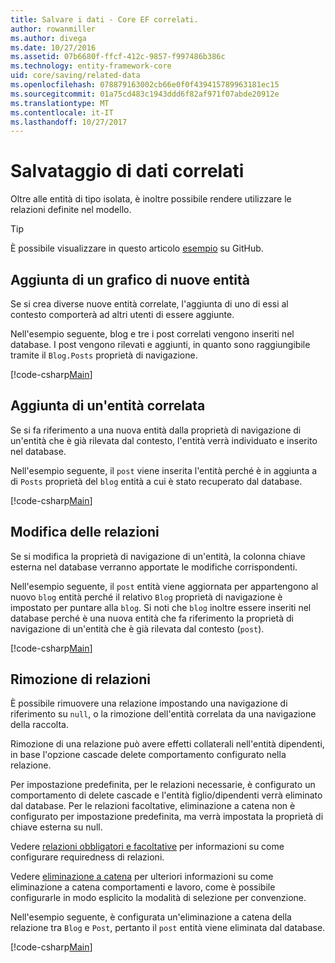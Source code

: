 ```yaml
---
title: Salvare i dati - Core EF correlati.
author: rowanmiller
ms.author: divega
ms.date: 10/27/2016
ms.assetid: 07b6680f-ffcf-412c-9857-f997486b386c
ms.technology: entity-framework-core
uid: core/saving/related-data
ms.openlocfilehash: 078879163002cb66e0f0f439415789963181ec15
ms.sourcegitcommit: 01a75cd483c1943ddd6f82af971f07abde20912e
ms.translationtype: MT
ms.contentlocale: it-IT
ms.lasthandoff: 10/27/2017
---
```

# <a name="saving-related-data"></a>Salvataggio di dati correlati

Oltre alle entità di tipo isolata, è inoltre possibile rendere utilizzare le relazioni definite nel modello.

> [!TIP]  
> È possibile visualizzare in questo articolo [esempio](https://github.com/aspnet/EntityFramework.Docs/tree/master/samples/core/Saving/Saving/RelatedData/) su GitHub.

## <a name="adding-a-graph-of-new-entities"></a>Aggiunta di un grafico di nuove entità

Se si crea diverse nuove entità correlate, l'aggiunta di uno di essi al contesto comporterà ad altri utenti di essere aggiunte.

Nell'esempio seguente, blog e tre i post correlati vengono inseriti nel database. I post vengono rilevati e aggiunti, in quanto sono raggiungibile tramite il `Blog.Posts` proprietà di navigazione.

[!code-csharp[Main](../../../samples/core/Saving/Saving/RelatedData/Sample.cs#AddingGraphOfEntities)]

## <a name="adding-a-related-entity"></a>Aggiunta di un'entità correlata

Se si fa riferimento a una nuova entità dalla proprietà di navigazione di un'entità che è già rilevata dal contesto, l'entità verrà individuato e inserito nel database.

Nell'esempio seguente, il `post` viene inserita l'entità perché è in aggiunta a di `Posts` proprietà del `blog` entità a cui è stato recuperato dal database.

[!code-csharp[Main](../../../samples/core/Saving/Saving/RelatedData/Sample.cs#AddingRelatedEntity)]

## <a name="changing-relationships"></a>Modifica delle relazioni

Se si modifica la proprietà di navigazione di un'entità, la colonna chiave esterna nel database verranno apportate le modifiche corrispondenti.

Nell'esempio seguente, il `post` entità viene aggiornata per appartengono al nuovo `blog` entità perché il relativo `Blog` proprietà di navigazione è impostato per puntare alla `blog`. Si noti che `blog` inoltre essere inseriti nel database perché è una nuova entità che fa riferimento la proprietà di navigazione di un'entità che è già rilevata dal contesto (`post`).

[!code-csharp[Main](../../../samples/core/Saving/Saving/RelatedData/Sample.cs#ChangingRelationships)]

## <a name="removing-relationships"></a>Rimozione di relazioni

È possibile rimuovere una relazione impostando una navigazione di riferimento su `null`, o la rimozione dell'entità correlata da una navigazione della raccolta.

Rimozione di una relazione può avere effetti collaterali nell'entità dipendenti, in base l'opzione cascade delete comportamento configurato nella relazione.

Per impostazione predefinita, per le relazioni necessarie, è configurato un comportamento di delete cascade e l'entità figlio/dipendenti verrà eliminato dal database. Per le relazioni facoltative, eliminazione a catena non è configurato per impostazione predefinita, ma verrà impostata la proprietà di chiave esterna su null.

Vedere [relazioni obbligatori e facoltative](../modeling/relationships.md#required-and-optional-relationships) per informazioni su come configurare requiredness di relazioni.

Vedere [eliminazione a catena](cascade-delete.md) per ulteriori informazioni su come eliminazione a catena comportamenti e lavoro, come è possibile configurarle in modo esplicito la modalità di selezione per convenzione.

Nell'esempio seguente, è configurata un'eliminazione a catena della relazione tra `Blog` e `Post`, pertanto il `post` entità viene eliminata dal database.

[!code-csharp[Main](../../../samples/core/Saving/Saving/RelatedData/Sample.cs#RemovingRelationships)]
